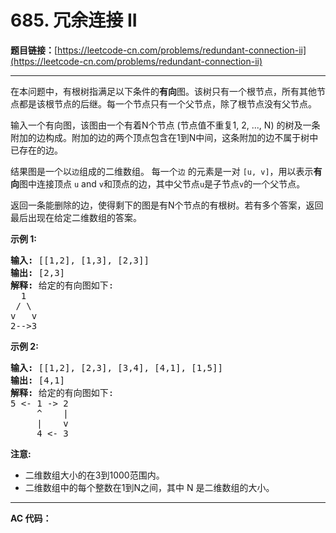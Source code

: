 # 685. 冗余连接 II

**题目链接：**[https://leetcode-cn.com/problems/redundant-connection-ii](https://leetcode-cn.com/problems/redundant-connection-ii)

---

<div class="content__1Y2H">
 <div class="notranslate">
  <p>在本问题中，有根树指满足以下条件的<strong>有向</strong>图。该树只有一个根节点，所有其他节点都是该根节点的后继。每一个节点只有一个父节点，除了根节点没有父节点。</p> 
  <p>输入一个有向图，该图由一个有着N个节点 (节点值不重复1, 2, ..., N) 的树及一条附加的边构成。附加的边的两个顶点包含在1到N中间，这条附加的边不属于树中已存在的边。</p> 
  <p>结果图是一个以<code>边</code>组成的二维数组。 每一个<code>边</code> 的元素是一对 <code>[u, v]</code>，用以表示<strong>有向</strong>图中连接顶点 <code>u</code> and <code>v</code>和顶点的边，其中父节点<code>u</code>是子节点<code>v</code>的一个父节点。</p> 
  <p>返回一条能删除的边，使得剩下的图是有N个节点的有根树。若有多个答案，返回最后出现在给定二维数组的答案。</p> 
  <p><strong>示例&nbsp;1:</strong></p> 
  <pre class="language-text"><strong>输入:</strong> [[1,2], [1,3], [2,3]]
<strong>输出:</strong> [2,3]
<strong>解释:</strong> 给定的有向图如下:
  1
 / \
v   v
2--&gt;3
</pre> 
  <p><strong>示例 2:</strong></p> 
  <pre class="language-text"><strong>输入:</strong> [[1,2], [2,3], [3,4], [4,1], [1,5]]
<strong>输出:</strong> [4,1]
<strong>解释:</strong> 给定的有向图如下:
5 &lt;- 1 -&gt; 2
     ^    |
     |    v
     4 &lt;- 3
</pre> 
  <p><strong>注意:</strong></p> 
  <ul> 
   <li>二维数组大小的在3到1000范围内。</li> 
   <li>二维数组中的每个整数在1到N之间，其中 N 是二维数组的大小。</li> 
  </ul> 
 </div>
</div>

---

**AC 代码：**

```java

```